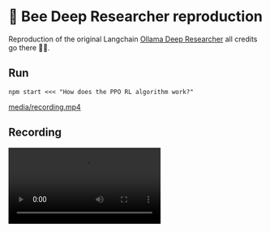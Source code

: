 # 🐝 Bee Deep Researcher reproduction

Reproduction of the original Langchain [Ollama Deep Researcher](https://github.com/langchain-ai/ollama-deep-researcher/blob/main/README.md) all credits go there 🙏👏.

## Run

`npm start <<< "How does the PPO RL algorithm work?"`

[media/recording.mp4](https://github.com/aleskalfas/bee-deep-researcher-reproduction/blob/main/media/recording.mp4)

## Recording
<video src="https://github.com/aleskalfas/bee-deep-researcher-reproduction/blob/main/media/recording.mp4" controls="controls" style="max-width: 1000px;">
</video>
